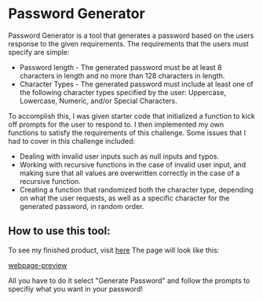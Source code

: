 # Password Generator
Password Generator is a tool that generates a password based on the users response to the given requirements. The requirements that the users must specify are simple:
* Password length - The generated password must be at least 8 characters in length and no more than 128 characters in length.
* Character Types - The generated password must include at least one of the following character types specified by the user: Uppercase, Lowercase, Numeric, and/or Special Characters.

To accomplish this, I was given starter code that initialized a function to kick off  prompts for the user to respond to. I then implemented my own functions to satisfy the requirements of this challenge. Some issues that I had to cover in this challenge included:

* Dealing with invalid user inputs such as null inputs and typos.
* Working with recursive functions in the case of invalid user input, and making sure that all values are overwritten correctly in the case of a recursive function.
* Creating a function that randomized both the character type, depending on what the user requests, as well as a specific character for the generated password, in random order.

## How to use this tool:
To see my finished product, visit [here](https://adairconlin.art/password-generator/)
The page will look like this:

[webpage-preview](assets/images/screenshot.png)

All you have to do it select "Generate Password" and follow the prompts to specifiy what you want in your password!
